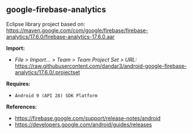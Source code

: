 ## google-firebase-analytics

Eclipse library project based on:<br/>
https://maven.google.com/com/google/firebase/firebase-analytics/17.6.0/firebase-analytics-17.6.0.aar

**Import:**
- _File > Import... > Team > Team Project Set > URL:_<br/>
  https://raw.githubusercontent.com/dandar3/android-google-firebase-analytics/17.6.0/.projectset

**Requires:**
- `Android 9 (API 28) SDK Platform`

**References:**
- https://firebase.google.com/support/release-notes/android
- https://developers.google.com/android/guides/releases